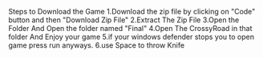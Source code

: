 Steps to Download the Game 
1.Download the zip file by clicking on "Code" button and then "Download Zip File" 
2.Extract The Zip File 
3.Open the Folder And Open the folder named "Final" 
4.Open The CrossyRoad in that folder And Enjoy your game 
5.if your windows defender stops you to open game press run anyways. 
6.use Space to throw Knife
